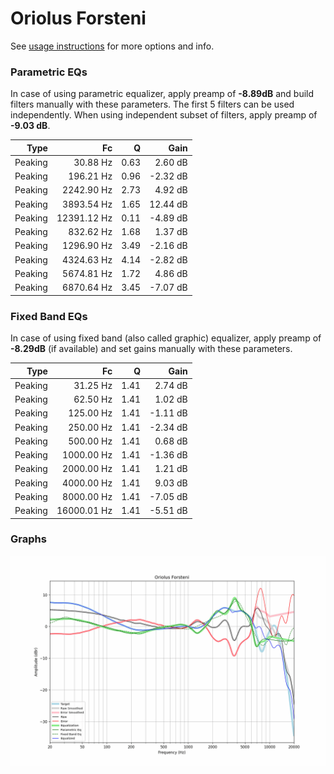 # Oriolus Forsteni
See [usage instructions](https://github.com/jaakkopasanen/AutoEq#usage) for more options and info.

### Parametric EQs
In case of using parametric equalizer, apply preamp of **-8.89dB** and build filters manually
with these parameters. The first 5 filters can be used independently.
When using independent subset of filters, apply preamp of **-9.03 dB**.

| Type    | Fc          |    Q | Gain     |
|--------:|------------:|-----:|---------:|
| Peaking | 30.88 Hz    | 0.63 | 2.60 dB  |
| Peaking | 196.21 Hz   | 0.96 | -2.32 dB |
| Peaking | 2242.90 Hz  | 2.73 | 4.92 dB  |
| Peaking | 3893.54 Hz  | 1.65 | 12.44 dB |
| Peaking | 12391.12 Hz | 0.11 | -4.89 dB |
| Peaking | 832.62 Hz   | 1.68 | 1.37 dB  |
| Peaking | 1296.90 Hz  | 3.49 | -2.16 dB |
| Peaking | 4324.63 Hz  | 4.14 | -2.82 dB |
| Peaking | 5674.81 Hz  | 1.72 | 4.86 dB  |
| Peaking | 6870.64 Hz  | 3.45 | -7.07 dB |

### Fixed Band EQs
In case of using fixed band (also called graphic) equalizer, apply preamp of **-8.29dB**
(if available) and set gains manually with these parameters.

| Type    | Fc          |    Q | Gain     |
|--------:|------------:|-----:|---------:|
| Peaking | 31.25 Hz    | 1.41 | 2.74 dB  |
| Peaking | 62.50 Hz    | 1.41 | 1.02 dB  |
| Peaking | 125.00 Hz   | 1.41 | -1.11 dB |
| Peaking | 250.00 Hz   | 1.41 | -2.34 dB |
| Peaking | 500.00 Hz   | 1.41 | 0.68 dB  |
| Peaking | 1000.00 Hz  | 1.41 | -1.36 dB |
| Peaking | 2000.00 Hz  | 1.41 | 1.21 dB  |
| Peaking | 4000.00 Hz  | 1.41 | 9.03 dB  |
| Peaking | 8000.00 Hz  | 1.41 | -7.05 dB |
| Peaking | 16000.01 Hz | 1.41 | -5.51 dB |

### Graphs
![](./Oriolus%20Forsteni.png)